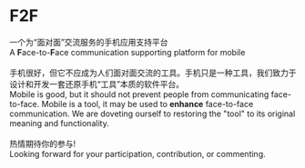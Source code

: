 F2F
===

一个为“面对面”交流服务的手机应用支持平台<br />
A <B>F</B>ace-to-<B>F</B>ace communication supporting platform for mobile<br />
<br />
手机很好，但它不应成为人们面对面交流的工具。手机只是一种工具，我们致力于设计和开发一套还原手机“工具”本质的软件平台。<br/>
Mobile is good, but it should not prevent people from communicating face-to-face. Mobile is a tool, it may be used to <B>enhance</B> face-to-face communication. We are doveting ourself to restoring the "tool" to its original meaning and functionality.<br />
<br />
热情期待你的参与!<br />
Looking forward for your participation, contribution, or commenting.
